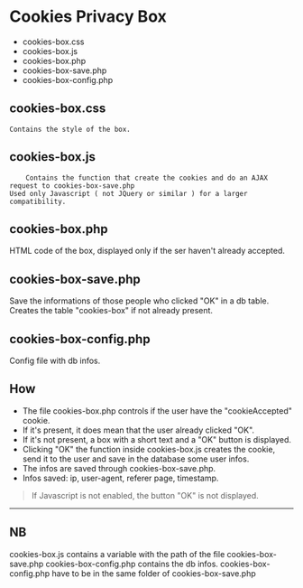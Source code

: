 Cookies Privacy Box
===================

* cookies-box.css
* cookies-box.js
* cookies-box.php
* cookies-box-save.php
* cookies-box-config.php

cookies-box.css
---------------

	Contains the style of the box.

cookies-box.js
--------------

        Contains the function that create the cookies and do an AJAX request to cookies-box-save.php
	Used only Javascript ( not JQuery or similar ) for a larger compatibility.


cookies-box.php
---------------

HTML code of the box, displayed only if the ser haven't already accepted.
	

cookies-box-save.php
--------------------

Save the informations of those people who clicked "OK" in a db table.
Creates the table "cookies-box" if not already present.


cookies-box-config.php
----------------------

Config file with db infos.

How
---

* The file cookies-box.php controls if the user have the "cookieAccepted" cookie.
* If it's present, it does mean that the user already clicked "OK".
* If it's not present, a box with a short text and a "OK" button is displayed.
* Clicking "OK" the function inside cookies-box.js creates the cookie, send it to the user and save in the database some user infos.
* The infos are saved through cookies-box-save.php.
* Infos saved: ip, user-agent, referer page, timestamp.
        
> If Javascript is not enabled, the button "OK" is not displayed.

* * *

NB
--

cookies-box.js contains a variable with the path of the file cookies-box-save.php
cookies-box-config.php contains the db infos.
cookies-box-config.php have to be in the same folder of cookies-box-save.php